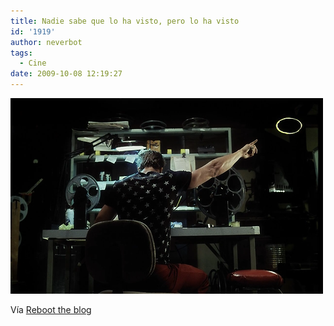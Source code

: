 ```yaml
---
title: Nadie sabe que lo ha visto, pero lo ha visto
id: '1919'
author: neverbot
tags:
  - Cine
date: 2009-10-08 12:19:27
---
```


[![](./nadie-sabe-que-lo-ha-visto-pero-lo-ha-visto/3F7gN4uIxku91eju8tT6otOho1_500.png)](http://blog.swas.es/post/121401212/via-nerviosismo-jachemita-rubendomfer)

Vía [Reboot the blog](http://blog.swas.es/post/121401212/via-nerviosismo-jachemita-rubendomfer)